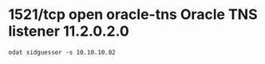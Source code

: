 # 1521/tcp  open  oracle-tns   Oracle TNS listener 11.2.0.2.0
```
odat sidguesser -s 10.10.10.82
```
